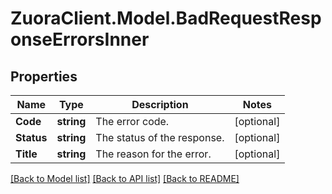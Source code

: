 # ZuoraClient.Model.BadRequestResponseErrorsInner

## Properties

Name | Type | Description | Notes
------------ | ------------- | ------------- | -------------
**Code** | **string** | The error code. | [optional] 
**Status** | **string** | The status of the response. | [optional] 
**Title** | **string** | The reason for the error. | [optional] 

[[Back to Model list]](../README.md#documentation-for-models) [[Back to API list]](../README.md#documentation-for-api-endpoints) [[Back to README]](../README.md)

